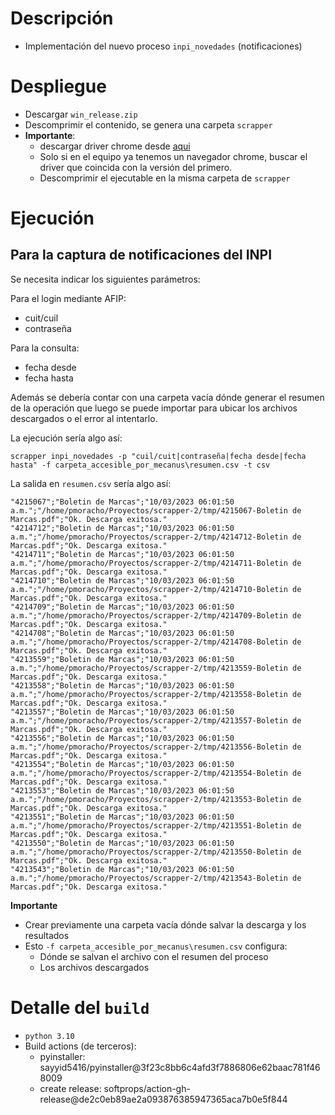 # Descripción

* Implementación del nuevo proceso `inpi_novedades` (notificaciones)

# Despliegue

* Descargar `win_release.zip`
* Descomprimir el contenido, se genera una carpeta `scrapper`
* **Importante**:
    - descargar driver chrome desde [aqui][chrome]
    - Solo si en el equipo ya tenemos un navegador chrome, buscar el driver que
      coincida con la versión del primero.
    - Descomprimir el ejecutable en la misma carpeta de `scrapper`


# Ejecución

## Para la captura de notificaciones del **INPI**

Se necesita indicar los siguientes parámetros:

Para el login mediante AFIP:

* cuit/cuil
* contraseña

Para la consulta:

* fecha desde
* fecha hasta


Además se debería contar con una carpeta vacía dónde generar el resumen de la
operación que luego se puede importar para ubicar los archivos descargados o el
error al intentarlo.

La ejecución sería algo así:

    scrapper inpi_novedades -p "cuil/cuit|contraseña|fecha desde|fecha hasta" -f carpeta_accesible_por_mecanus\resumen.csv -t csv

La salida en `resumen.csv` sería algo así:

    "4215067";"Boletin de Marcas";"10/03/2023 06:01:50 a.m.";"/home/pmoracho/Proyectos/scrapper-2/tmp/4215067-Boletin de Marcas.pdf";"Ok. Descarga exitosa."
    "4214712";"Boletin de Marcas";"10/03/2023 06:01:50 a.m.";"/home/pmoracho/Proyectos/scrapper-2/tmp/4214712-Boletin de Marcas.pdf";"Ok. Descarga exitosa."
    "4214711";"Boletin de Marcas";"10/03/2023 06:01:50 a.m.";"/home/pmoracho/Proyectos/scrapper-2/tmp/4214711-Boletin de Marcas.pdf";"Ok. Descarga exitosa."
    "4214710";"Boletin de Marcas";"10/03/2023 06:01:50 a.m.";"/home/pmoracho/Proyectos/scrapper-2/tmp/4214710-Boletin de Marcas.pdf";"Ok. Descarga exitosa."
    "4214709";"Boletin de Marcas";"10/03/2023 06:01:50 a.m.";"/home/pmoracho/Proyectos/scrapper-2/tmp/4214709-Boletin de Marcas.pdf";"Ok. Descarga exitosa."
    "4214708";"Boletin de Marcas";"10/03/2023 06:01:50 a.m.";"/home/pmoracho/Proyectos/scrapper-2/tmp/4214708-Boletin de Marcas.pdf";"Ok. Descarga exitosa."
    "4213559";"Boletin de Marcas";"10/03/2023 06:01:50 a.m.";"/home/pmoracho/Proyectos/scrapper-2/tmp/4213559-Boletin de Marcas.pdf";"Ok. Descarga exitosa."
    "4213558";"Boletin de Marcas";"10/03/2023 06:01:50 a.m.";"/home/pmoracho/Proyectos/scrapper-2/tmp/4213558-Boletin de Marcas.pdf";"Ok. Descarga exitosa."
    "4213557";"Boletin de Marcas";"10/03/2023 06:01:50 a.m.";"/home/pmoracho/Proyectos/scrapper-2/tmp/4213557-Boletin de Marcas.pdf";"Ok. Descarga exitosa."
    "4213556";"Boletin de Marcas";"10/03/2023 06:01:50 a.m.";"/home/pmoracho/Proyectos/scrapper-2/tmp/4213556-Boletin de Marcas.pdf";"Ok. Descarga exitosa."
    "4213554";"Boletin de Marcas";"10/03/2023 06:01:50 a.m.";"/home/pmoracho/Proyectos/scrapper-2/tmp/4213554-Boletin de Marcas.pdf";"Ok. Descarga exitosa."
    "4213553";"Boletin de Marcas";"10/03/2023 06:01:50 a.m.";"/home/pmoracho/Proyectos/scrapper-2/tmp/4213553-Boletin de Marcas.pdf";"Ok. Descarga exitosa."
    "4213551";"Boletin de Marcas";"10/03/2023 06:01:50 a.m.";"/home/pmoracho/Proyectos/scrapper-2/tmp/4213551-Boletin de Marcas.pdf";"Ok. Descarga exitosa."
    "4213550";"Boletin de Marcas";"10/03/2023 06:01:50 a.m.";"/home/pmoracho/Proyectos/scrapper-2/tmp/4213550-Boletin de Marcas.pdf";"Ok. Descarga exitosa."
    "4213543";"Boletin de Marcas";"10/03/2023 06:01:50 a.m.";"/home/pmoracho/Proyectos/scrapper-2/tmp/4213543-Boletin de Marcas.pdf";"Ok. Descarga exitosa."

**Importante**

* Crear previamente una carpeta vacía dónde salvar la descarga y los resultados
* Esto `-f carpeta_accesible_por_mecanus\resumen.csv` configura:
    - Dónde se salvan el archivo con el resumen del proceso
    - Los archivos descargados



# Detalle del `build`

* `python 3.10`
*  Build actions (de terceros):
   - pyinstaller: sayyid5416/pyinstaller@3f23c8bb6c4afd3f7886806e62baac781f468009
   - create release: softprops/action-gh-release@de2c0eb89ae2a093876385947365aca7b0e5f844

[chrome]: https://chromedriver.chromium.org/downloads